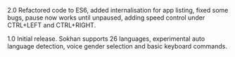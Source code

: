 2.0
Refactored code to ES6, added internalisation for app listing, fixed some bugs, pause now works until unpaused, adding speed control under CTRL+LEFT and CTRL+RIGHT.

1.0
Initial release. Sokhan supports 26 languages, experimental auto language detection, voice gender selection and basic keyboard commands.